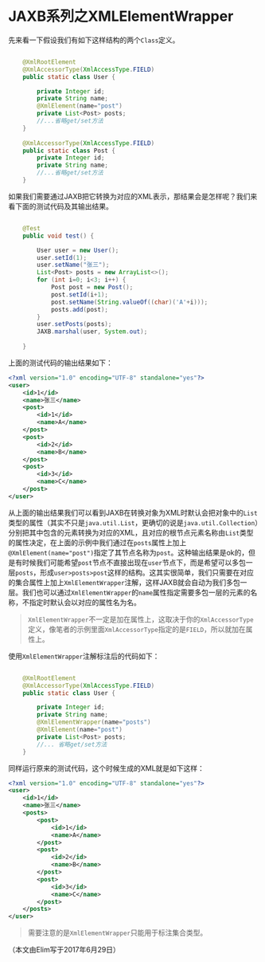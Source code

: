 # JAXB系列之XMLElementWrapper

先来看一下假设我们有如下这样结构的两个`Class`定义。
```java

	@XmlRootElement
	@XmlAccessorType(XmlAccessType.FIELD)
	public static class User {

		private Integer id;
		private String name;
		@XmlElement(name="post")
		private List<Post> posts;
		//...省略get/set方法
	}
	
	@XmlAccessorType(XmlAccessType.FIELD)
	public static class Post {
		private Integer id;
		private String name;
		//...省略get/set方法
	}
```

如果我们需要通过JAXB把它转换为对应的XML表示，那结果会是怎样呢？我们来看下面的测试代码及其输出结果。
```java

	@Test
	public void test() {

		User user = new User();
		user.setId(1);
		user.setName("张三");
		List<Post> posts = new ArrayList<>();
		for (int i=0; i<3; i++) {
			Post post = new Post();
			post.setId(i+1);
			post.setName(String.valueOf((char)('A'+i)));
			posts.add(post);
		}
		user.setPosts(posts);
		JAXB.marshal(user, System.out);
		
	}
```

上面的测试代码的输出结果如下：
```xml
<?xml version="1.0" encoding="UTF-8" standalone="yes"?>
<user>
    <id>1</id>
    <name>张三</name>
    <post>
        <id>1</id>
        <name>A</name>
    </post>
    <post>
        <id>2</id>
        <name>B</name>
    </post>
    <post>
        <id>3</id>
        <name>C</name>
    </post>
</user>
```

从上面的输出结果我们可以看到JAXB在转换对象为XML时默认会把对象中的`List`类型的属性（其实不只是`java.util.List`，更确切的说是`java.util.Collection`）分别把其中包含的元素转换为对应的XML，且对应的根节点元素名称由`List`类型的属性决定，在上面的示例中我们通过在`posts`属性上加上`@XmlElement(name="post")`指定了其节点名称为`post`。这种输出结果是ok的，但是有时候我们可能希望`post`节点不直接出现在`user`节点下，而是希望可以多包一层`posts`，形成`user>posts>post`这样的结构。这其实很简单，我们只需要在对应的集合属性上加上`XmlElementWrapper`注解，这样JAXB就会自动为我们多包一层。我们也可以通过`XmlElementWrapper`的`name`属性指定需要多包一层的元素的名称，不指定时默认会以对应的属性名为名。
> `XmlElementWrapper`不一定是加在属性上，这取决于你的`XmlAccessorType`定义，像笔者的示例里面`XmlAccessorType`指定的是`FIELD`，所以就加在属性上。

使用`XmlElementWrapper`注解标注后的代码如下：
```java

	@XmlRootElement
	@XmlAccessorType(XmlAccessType.FIELD)
	public static class User {

		private Integer id;
		private String name;
		@XmlElementWrapper(name="posts")
		@XmlElement(name="post")
		private List<Post> posts;
		//... 省略get/set方法
	}
```

同样运行原来的测试代码，这个时候生成的XML就是如下这样：
```xml
<?xml version="1.0" encoding="UTF-8" standalone="yes"?>
<user>
    <id>1</id>
    <name>张三</name>
    <posts>
        <post>
            <id>1</id>
            <name>A</name>
        </post>
        <post>
            <id>2</id>
            <name>B</name>
        </post>
        <post>
            <id>3</id>
            <name>C</name>
        </post>
    </posts>
</user>
```
> 需要注意的是`XmlElementWrapper`只能用于标注集合类型。

（本文由Elim写于2017年6月29日）
